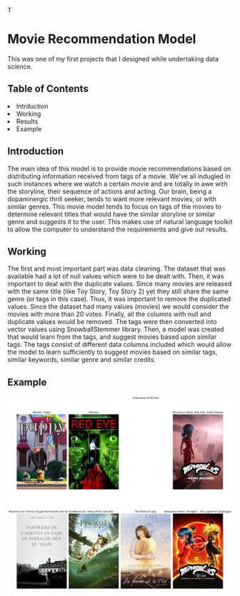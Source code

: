 T<h1> Movie Recommendation Model </h1>
<p>This was one of my first projects that I designed while undertaking data science. </p>

<h2>Table of Contents</h2>
<li><ah ref = "Introduction"> Intrduction </ah></li>
<li><ah ref = "Working"> Working</ah></li>
<li><ah ref = "Results"> Results</ah></li>
<li><ah ref = "Example"> Example</ah></li>

<h2 id = "Introduction">Introduction</h2>
The main idea of this model is to provide movie recommendations based on distributing information received from tags of a movie. We've all indugled in such instances where we watch a certain movie and are totally in awe with the storyline, their sequence of actions and acting. Our brain, being a dopaminergic thrill seeker, tends to want more relevant movies, or with similar genres. This movie model tends to focus on tags of the movies to determine relevant titles that would have the similar storyline or similar genre and suggests it to the user. This makes use of natural language toolkit to allow the computer to understand the requirements and give out results.

<h2 id = "Working">Working</h2>
The first and most important part was data cleaning. The dataset that was available had a lot of null values which were to be dealt with. Then, it was important to deal with the duplicate values. Since many movies are released with the same title (like Toy Story, Toy Story 2) yet they still share the same genre (or tags in this case). Thus, it was important to remove the duplicated values. Since the dataset had many values (movies) we would consider the movies with more than 20 votes. Finally, all the columns with null and duplicate values would be removed. 
The tags were then converted into vector values using SnowballStemmer library. Then, a model was created that would learn from the tags, and suggest movies based upon similar tags. The tags consist of different data columns included which would allow the model to learn sufficiently to suggest movies based on similar tags, similar keywords, similar genre and similar credits. 

<h2 id = "Ëxample"> Example </h2>
<a href="images/movie_recommendation_model.png" class="image fit thumb" position = "centre"><img src="images/movie_recommendation_model.png" alt="" /></a>
